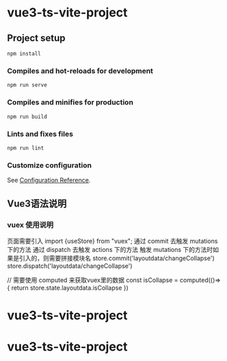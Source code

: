 # vue3-ts-vite-project

## Project setup

```
npm install
```

### Compiles and hot-reloads for development

```
npm run serve
```

### Compiles and minifies for production

```
npm run build
```

### Lints and fixes files

```
npm run lint
```

### Customize configuration

See [Configuration Reference](https://cli.vuejs.org/config/).


## Vue3语法说明
### vuex 使用说明
页面需要引入 import {useStore} from "vuex";
通过 commit 去触发 mutations 下的方法
通过 dispatch 去触发 actions 下的方法
触发 mutations 下的方法时如果是引入的，则需要拼接模块名
store.commit('layoutdata/changeCollapse')
store.dispatch('layoutdata/changeCollapse')


// 需要使用 computed 来获取vuex里的数据 
    const isCollapse = computed(()=>{
      return store.state.layoutdata.isCollapse
    })
# vue3-ts-vite-project
# vue3-ts-vite-project
